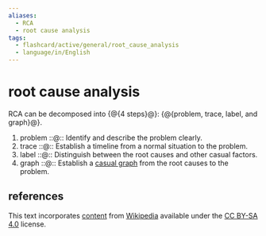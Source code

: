 ```yaml
---
aliases:
  - RCA
  - root cause analysis
tags:
  - flashcard/active/general/root_cause_analysis
  - language/in/English
---
```


# root cause analysis

RCA can be decomposed into {@{4 steps}@}: {@{problem, trace, label, and graph}@}. <!--SR:!2025-05-18,265,330!2025-03-27,220,321-->

1. problem ::@:: Identify and describe the problem clearly. <!--SR:!2024-12-09,135,290!2025-05-07,256,330-->
2. trace ::@:: Establish a timeline from a normal situation to the problem. <!--SR:!2025-06-11,284,330!2025-02-15,177,310-->
3. label ::@:: Distinguish between the root causes and other casual factors. <!--SR:!2024-12-05,136,310!2025-01-28,165,310-->
4. graph ::@:: Establish a [casual graph](casual%20graph.md) from the root causes to the problem. <!--SR:!2025-06-13,248,290!2025-03-18,218,330-->

## references

This text incorporates [content](https://en.wikipedia.org/wiki/root_cause_analysis) from [Wikipedia](Wikipedia.md) available under the [CC BY-SA 4.0](https://creativecommons.org/licenses/by-sa/4.0/) license.
